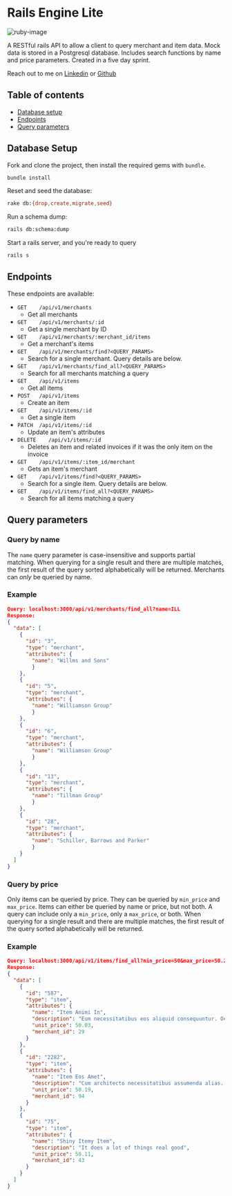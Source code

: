 # Rails Engine Lite
>

![ruby-image]

A RESTful rails API to allow a client to query merchant and item data. Mock data is stored in a Postgresql database. Includes search functions by name and price parameters. Created in a five day sprint.

Reach out to me on [Linkedin](https://www.linkedin.com/in/gavin-carew-6476748a/) or  [Github](https://github.com/gjcarew) 

## Table of contents

- [Database setup](#database-setup)
- [Endpoints](#endpoints)
- [Query parameters](#query-params)

## <a name="database-setup"></a>Database Setup

Fork and clone the project, then install the required gems with `bundle`. 

```sh
bundle install
```

Reset and seed the database: 

```sh
rake db:{drop,create,migrate,seed}
```

Run a schema dump:

```sh
rails db:schema:dump
```
Start a rails server, and you're ready to query 
```sh
rails s
```

## <a name="endpoints"></a>Endpoints

These endpoints are available:

- `GET    /api/v1/merchants`
  - Get all merchants
- `GET    /api/v1/merchants/:id`
  - Get a single merchant by ID
- `GET    /api/v1/merchants/:merchant_id/items`
  - Get a merchant's items
- `GET    /api/v1/merchants/find?<QUERY_PARAMS>`
  - Search for a single merchant. Query details are below.
- `GET    /api/v1/merchants/find_all?<QUERY_PARAMS>`
  - Search for all merchants matching a query
- `GET    /api/v1/items`
  - Get all items
- `POST   /api/v1/items`
  - Create an item
- `GET    /api/v1/items/:id`
  - Get a single item
- `PATCH  /api/v1/items/:id`
  - Update an item's attributes
- `DELETE    /api/v1/items/:id`
  - Deletes an item and related invoices if it was the only item on the invoice          
- `GET    /api/v1/items/:item_id/merchant`
  - Gets an item's merchant
- `GET    /api/v1/items/find?<QUERY_PARAMS>`
  - Search for a single item. Query details are below.
- `GET    /api/v1/items/find_all?<QUERY_PARAMS>`
  - Search for all items matching a query

## <a name="query-params"></a>Query parameters
### Query by name
The `name` query parameter is case-insensitive and supports partial matching. When querying for a single result and there are multiple matches, the first result of the query sorted alphabetically will be returned. Merchants can _only_ be queried by name. 
### Example

```json
Query: localhost:3000/api/v1/merchants/find_all?name=ILL
Response: 
{
  "data": [
    {
      "id": "3",
      "type": "merchant",
      "attributes": {
        "name": "Willms and Sons"
        }
    },
    {
      "id": "5",
      "type": "merchant",
      "attributes": {
        "name": "Williamson Group"
        }
    },
    {
      "id": "6",
      "type": "merchant",
      "attributes": {
        "name": "Williamson Group"
        }
    },
    {
      "id": "13",
      "type": "merchant",
      "attributes": {
        "name": "Tillman Group"
        }
    },
    {
      "id": "28",
      "type": "merchant",
      "attributes": {
        "name": "Schiller, Barrows and Parker"
        }
    }
  ]
}
```
### Query by price
Only items can be queried by price. They can be queried by `min_price` and `max_price`. Items can either be queried by name or price, but not both. A query can include only a `min_price`, only a `max_price`, or both. When querying for a single result and there are multiple matches, the first result of the query sorted alphabetically will be returned.
### Example
```json
Query: localhost:3000/api/v1/items/find_all?min_price=50&max_price=50.25
Response: 
{
  "data": [
    {
      "id": "587",
      "type": "item",
      "attributes": {
        "name": "Item Animi In",
        "description": "Eum necessitatibus eos aliquid consequuntur. Occaecati ut quia et. Vel molestiae eum beatae ut nostrum. Beatae rem cumque autem.",
        "unit_price": 50.03,
        "merchant_id": 29
      }
    },
    {
      "id": "2282",
      "type": "item",
      "attributes": {
        "name": "Item Eos Amet",
        "description": "Cum architecto necessitatibus assumenda alias. Magnam consequatur et iusto nihil dignissimos temporibus amet. Occaecati rerum dolorem pariatur omnis et quasi.",
        "unit_price": 50.19,
        "merchant_id": 94
      }
    },
    {
      "id": "75",
      "type": "item",
      "attributes": {
        "name": "Shiny Itemy Item",
        "description": "It does a lot of things real good",
        "unit_price": 50.11,
        "merchant_id": 43
      }
    }
  ]
}


```



<!-- Markdown link & img dfn's -->
[ruby-image]: https://img.shields.io/badge/Ruby_on_Rails-CC0000?style=for-the-badge&logo=ruby-on-rails&logoColor=white

